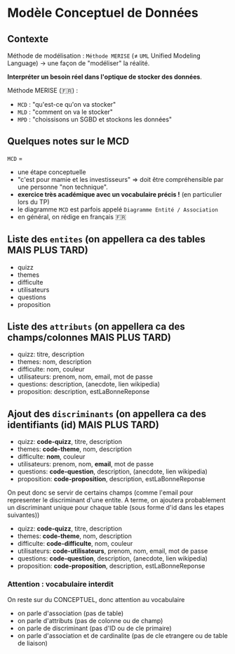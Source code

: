 # Modèle Conceptuel de Données

## Contexte 

Méthode de modélisation : `Méthode MERISE` (≠ `UML` Unified Modeling Language) -> une façon de "modéliser" la réalité.

**Interpréter un besoin réel dans l'optique de stocker des données**.

Méthode MERISE (🇫🇷) :
- `MCD` : "qu'est-ce qu'on va stocker" 
- `MLD` : "comment on va le stocker"
- `MPD` : "choissisons un SGBD et stockons les données"

## Quelques notes sur le MCD 

`MCD` = 
- une étape conceptuelle
- "c'est pour mamie et les investisseurs" => doit être compréhensible par une personne "non technique".
- **exercice très académique avec un vocabulaire précis !** (en particulier lors du TP)
- le diagramme `MCD` est parfois appelé `Diagramme Entité / Association`
- en général, on rédige en français 🇫🇷

## Liste des `entites` (on appellera ca des tables MAIS PLUS TARD)

- quizz
- themes
- difficulte
- utilisateurs
- questions
- proposition

## Liste des `attributs` (on appellera ca des champs/colonnes MAIS PLUS TARD)

- quizz: titre, description
- themes: nom, description
- difficulte: nom, couleur
- utilisateurs: prenom, nom, email, mot de passe
- questions: description, (anecdote, lien wikipedia)
- proposition: description, estLaBonneReponse

## Ajout des `discriminants` (on appellera ca des identifiants (id) MAIS PLUS TARD)

- quizz: __code-quizz__, titre, description
- themes: __code-theme__, nom, description
- difficulte: __nom__, couleur
- utilisateurs: prenom, nom, __email__, mot de passe
- questions: __code-question__, description, (anecdote, lien wikipedia)
- proposition: __code-proposition__, description, estLaBonneReponse

On peut donc se servir de certains champs (comme l'email pour representer le discriminant d'une entite. A terme, on ajoutera probablement un discriminant unique pour chaque table (sous forme d'id dans les etapes suivantes))

- quizz: __code-quizz__, titre, description
- themes: __code-theme__, nom, description
- difficulte: __code-difficulte__, nom, couleur
- utilisateurs: __code-utilisateurs__, prenom, nom, email, mot de passe
- questions: __code-question__, description, (anecdote, lien wikipedia)
- proposition: __code-proposition__, description, estLaBonneReponse

### Attention : vocabulaire interdit

On reste sur du CONCEPTUEL, donc attention au vocabulaire
- on parle d'association (pas de table)
- on parle d'attributs (pas de colonne ou de champ)
- on parle de discriminant (pas d'ID ou de cle primaire)
- on parle d'association et de cardinalite (pas de cle etrangere ou de table de liaison)

